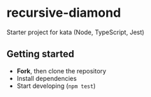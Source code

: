 # recursive-diamond

Starter project for kata (Node, TypeScript, Jest)

## Getting started

- **Fork**, then clone the repository
- Install dependencies
- Start developing (`npm test`)
